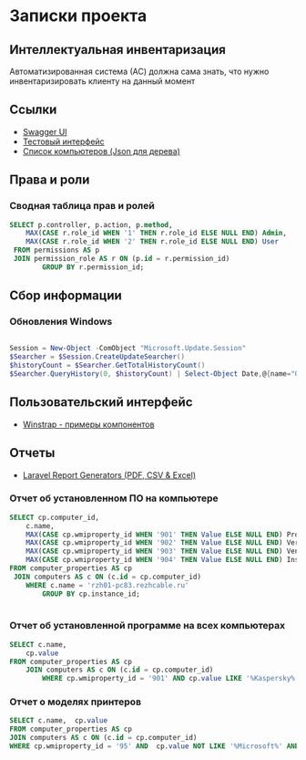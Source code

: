 # Записки проекта


## Интеллектуальная инвентаризация

Автоматизированная система (АС) должна сама знать, что нужно инвентаризировать клиенту на данный момент


## Ссылки

 - [Swagger UI](http://itdesk.rezhcable.ru:8400/api/documentation)
 - [Тестовый интерфейс](http://itdesk.rezhcable.ru:8400/tree)
 - [Список компьютеров (Json для дерева)](http://itdesk.rezhcable.ru:8400/api/v1/computers-list)




## Права и роли

### Сводная таблица прав и ролей

```sql
SELECT p.controller, p.action, p.method,
    MAX(CASE r.role_id WHEN '1' THEN r.role_id ELSE NULL END) Admin,
    MAX(CASE r.role_id WHEN '2' THEN r.role_id ELSE NULL END) User
 FROM permissions AS p
 JOIN permission_role AS r ON (p.id = r.permission_id)
        GROUP BY r.permission_id;

```


## Сбор информации

### Обновления Windows

```powershell

Session = New-Object -ComObject "Microsoft.Update.Session"
$Searcher = $Session.CreateUpdateSearcher()
$historyCount = $Searcher.GetTotalHistoryCount()
$Searcher.QueryHistory(0, $historyCount) | Select-Object Date,@{name="Operation"; expression={switch($_.operation){1 {"Installation"}; 2 {"Uninstallation"}; 3 {"Other"}}}}, @{name="Status"; expression={switch($_.resultcode){1 {"In Progress"}; 2 {"Succeeded"}; 3 {"Succeeded With Errors"};4 {"Failed"}; 5 {"Aborted"} }}}, Title, Description


```







## Пользовательский интерфейс

 - [Winstrap - примеры компонентов](http://itdesk.rezhcable.ru:8400/winstrap/index.html)







## Отчеты

 + [Laravel Report Generators (PDF, CSV & Excel)](https://github.com/Jimmy-JS/laravel-report-generator)


### Отчет об установленном ПО на компьютере

```sql
SELECT cp.computer_id, 
    c.name,
    MAX(CASE cp.wmiproperty_id WHEN '901' THEN Value ELSE NULL END) ProductName,
    MAX(CASE cp.wmiproperty_id WHEN '902' THEN Value ELSE NULL END) Version,
    MAX(CASE cp.wmiproperty_id WHEN '903' THEN Value ELSE NULL END) Vendor,
    MAX(CASE cp.wmiproperty_id WHEN '904' THEN Value ELSE NULL END) InstallDate
FROM computer_properties AS cp
 JOIN computers AS c ON (c.id = cp.computer_id)
    WHERE c.name = 'rzh01-pc83.rezhcable.ru'
        GROUP BY cp.instance_id;
 
```


### Отчет об установленной программе на всех компьютерах

```sql
SELECT c.name,
    cp.value
FROM computer_properties AS cp
    JOIN computers AS c ON (c.id = cp.computer_id)
        WHERE cp.wmiproperty_id = '901' AND cp.value LIKE '%Kaspersky%' 

```


### Отчет о моделях принтеров

```sql
SELECT c.name,  cp.value
FROM computer_properties AS cp
JOIN computers AS c ON (c.id = cp.computer_id)
WHERE cp.wmiproperty_id = '95' AND  cp.value NOT LIKE '%Microsoft%' AND cp.value NOT LIKE '%PDF%' AND cp.value NOT LIKE '%FAX%' AND cp.value NOT LIKE '%OneNote%' AND cp.value NOT LIKE '%AnyDesk%'  GROUP BY cp.value

```

 